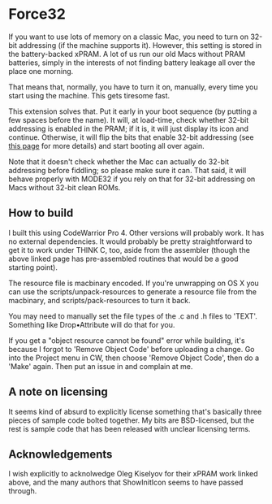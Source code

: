 # Force32

If you want to use lots of memory on a classic Mac, you need to turn on 32-bit addressing (if the machine supports it).  However, this setting is stored in the battery-backed xPRAM.  A lot of us run our old Macs without PRAM batteries, simply in the interests of not finding battery leakage all over the place one morning.

That means that, normally, you have to turn it on, manually, every time you start using the machine.  This gets tiresome fast.

This extension solves that.  Put it early in your boot sequence (by putting a few spaces before the name).  It will, at load-time, check whether 32-bit addressing is enabled in the PRAM; if it is, it will just display its icon and continue.  Otherwise, it will flip the bits that enable 32-bit addressing (see [this page](http://okmij.org/ftp/xPRAM.html) for more details) and start booting all over again.

Note that it doesn't check whether the Mac can actually do 32-bit addressing before fiddling; so please make sure it can.  That said, it will behave properly with MODE32 if you rely on that for 32-bit addressing on Macs without 32-bit clean ROMs.

## How to build

I built this using CodeWarrior Pro 4.  Other versions will probably work.  It has no external dependencies.  It would probably be pretty straightforward to get it to work under THINK C, too, aside from the assembler (though the above linked page has pre-assembled routines that would be a good starting point).

The resource file is macbinary encoded.  If you're unwrapping on OS X you can use the scripts/unpack-resources to generate a resource file from the macbinary, and scripts/pack-resources to turn it back.

You may need to manually set the file types of the .c and .h files to 'TEXT'.  Something like Drop•Attribute will do that for you.

If you get a "object resource cannot be found" error while building, it's because I forgot to 'Remove Object Code' before uploading a change.  Go into the Project menu in CW, then choose 'Remove Object Code', then do a 'Make' again.  Then put an issue in and complain at me.

## A note on licensing

It seems kind of absurd to explicitly license something that's basically three pieces of sample code bolted together.  My bits are BSD-licensed, but the rest is sample code that has been released with unclear licensing terms.

## Acknowledgements

I wish explicitly to acknolwedge Oleg Kiselyov for their xPRAM work linked above, and the many authors that ShowInitIcon seems to have passed through.
